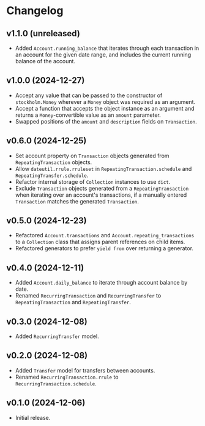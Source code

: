 # Changelog

## v1.1.0 (unreleased)

- Added `Account.running_balance` that iterates through each transaction in an
  account for the given date range, and includes the current running balance of
  the account.

## v1.0.0 (2024-12-27)

- Accept any value that can be passed to the constructor of `stockholm.Money`
  wherever a `Money` object was required as an argument.
- Accept a function that accepts the object instance as an argument and returns
  a `Money`-convertible value as an `amount` parameter.
- Swapped positions of the `amount` and `description` fields on `Transaction`.

## v0.6.0 (2024-12-25)

- Set account property on `Transaction` objects generated from `RepeatingTransaction`
  objects.
- Allow `dateutil.rrule.rruleset` in `RepeatingTransaction.schedule` and
  `RepeatingTransfer.schedule`.
- Refactor internal storage of `Collection` instances to use `dict`.
- Exclude `Transaction` objects generated from a `RepeatingTransaction` when
  iterating over an account's transactions, if a manually entered `Transaction`
  matches the generated `Transaction`.

## v0.5.0 (2024-12-23)

- Refactored `Account.transactions` and `Account.repeating_transactions` to a
  `Collection` class that assigns parent references on child items.
- Refactored generators to prefer `yield from` over returning a generator.

## v0.4.0 (2024-12-11)

- Added `Account.daily_balance` to iterate through account balance by date.
- Renamed `RecurringTransaction` and `RecurringTransfer` to
  `RepeatingTransaction` and `RepeatingTransfer`.

## v0.3.0 (2024-12-08)

- Added `RecurringTransfer` model.

## v0.2.0 (2024-12-08)

- Added `Transfer` model for transfers between accounts.
- Renamed `RecurringTransaction.rrule` to `RecurringTransaction.schedule`.

## v0.1.0 (2024-12-06)

- Initial release.
